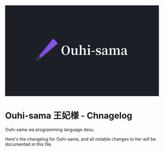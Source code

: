 ![](assets/banners/horizontal/kanjiless.png)

# Ouhi-sama 王妃様 - Chnagelog

Ouhi-sama wa programming language desu.

Here's the changelog for Ouhi-sama, and all notable changes to her will be documented in this file.
